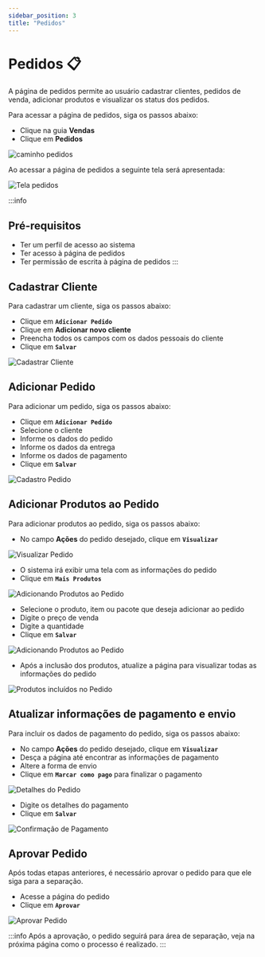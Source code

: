 ```yaml
---
sidebar_position: 3
title: "Pedidos"
---
```


# Pedidos :clipboard:

A página de pedidos permite ao usuário cadastrar clientes, pedidos de venda, adicionar produtos e visualizar os status dos pedidos.

Para acessar a página de pedidos, siga os passos abaixo:

- Clique na guia **Vendas**
- Clique em **Pedidos**

![caminho pedidos](/img/images/caminho_pedidos.png)

Ao acessar a página de pedidos a seguinte tela será apresentada:

![Tela pedidos](/img/images/tela_pedido_venda.png)

:::info

## Pré-requisitos

- Ter um perfil de acesso ao sistema
- Ter acesso à página de pedidos
- Ter permissão de escrita à página de pedidos
  :::

## Cadastrar Cliente

Para cadastrar um cliente, siga os passos abaixo:

- Clique em **`Adicionar Pedido`**
- Clique em **Adicionar novo cliente**
- Preencha todos os campos com os dados pessoais do cliente
- Clique em **`Salvar`**

![Cadastrar Cliente](/img/images/cadastro_cliente.png)

## Adicionar Pedido

Para adicionar um pedido, siga os passos abaixo:

- Clique em **`Adicionar Pedido`**
- Selecione o cliente
- Informe os dados do pedido
- Informe os dados da entrega
- Informe os dados de pagamento
- Clique em **`Salvar`**

![Cadastro Pedido](/img/images/pedido_cliente.png)

## Adicionar Produtos ao Pedido

Para adicionar produtos ao pedido, siga os passos abaixo:

- No campo **Ações** do pedido desejado, clique em **`Visualizar`**

![Visualizar Pedido](/img/images/visualizar_pedido.png)

- O sistema irá exibir uma tela com as informações do pedido
- Clique em **`Mais Produtos`**

![Adicionando Produtos ao Pedido](/img/images/visualizacao_pedido.png)

- Selecione o produto, item ou pacote que deseja adicionar ao pedido
- Digite o preço de venda
- Digite a quantidade
- Clique em **`Salvar`**

![Adicionando Produtos ao Pedido](/img/images/adicionar_produtos.png)

- Após a inclusão dos produtos, atualize a página para visualizar todas as informações do pedido

![Produtos incluídos no Pedido](/img/images/produtos_incluidos.png)

## Atualizar informações de pagamento e envio

Para incluir os dados de pagamento do pedido, siga os passos abaixo:

- No campo **Ações** do pedido desejado, clique em **`Visualizar`**
- Desça a página até encontrar as informações de pagamento
- Altere a forma de envio
- Clique em **`Marcar como pago`** para finalizar o pagamento

![Detalhes do Pedido](/img/images/detalhes_pedidos.png)

- Digite os detalhes do pagamento
- Clique em **`Salvar`**

![Confirmação de Pagamento](/img/images/confirmacao_pagamento.png)

## Aprovar Pedido

Após todas etapas anteriores, é necessário aprovar o pedido para que ele siga para a separação.

- Acesse a página do pedido
- Clique em **`Aprovar`**

![Aprovar Pedido](/img/images/aprovar_pedidos.png)

:::info
Após a aprovação, o pedido seguirá para área de separação, veja na próxima página como o processo é realizado.
:::
